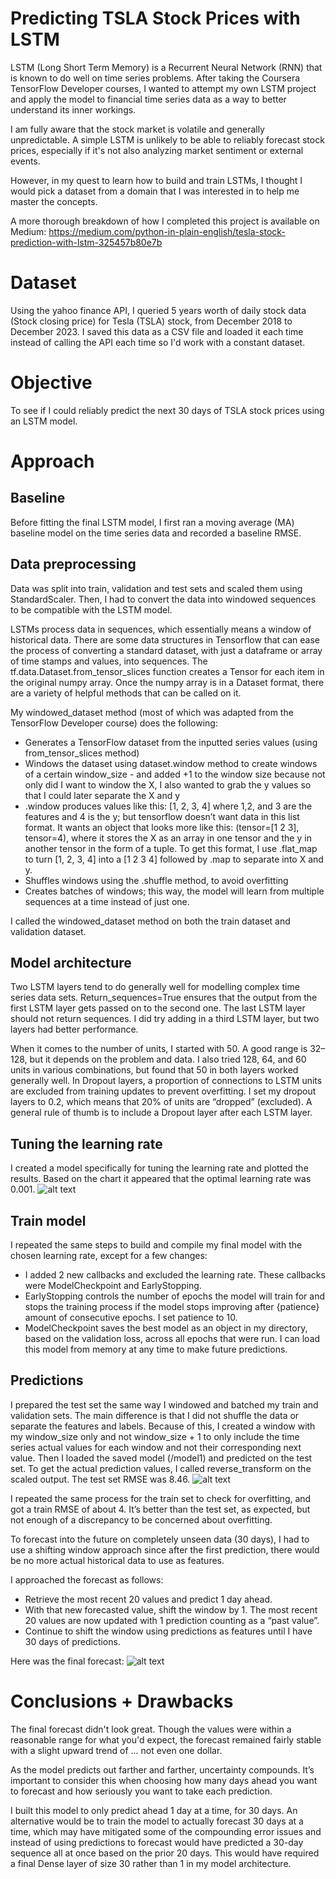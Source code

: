 # Predicting TSLA Stock Prices with LSTM 
LSTM (Long Short Term Memory) is a Recurrent Neural Network (RNN) that is known to do well on time series problems. After taking the Coursera TensorFlow Developer courses, I wanted to attempt my own LSTM project and apply the model to financial time series data as a way to better understand its inner workings. 

I am fully aware that the stock market is volatile and generally unpredictable. A simple LSTM is unlikely to be able to reliably forecast stock prices, especially if it's not also analyzing market sentiment or external events. 

However, in my quest to learn how to build and train LSTMs, I thought I would pick a dataset from a domain that I was interested in to help me master the concepts.

A more thorough breakdown of how I completed this project is available on Medium: https://medium.com/python-in-plain-english/tesla-stock-prediction-with-lstm-325457b80e7b

# Dataset
Using the yahoo finance API, I queried 5 years worth of daily stock data (Stock closing price) for Tesla (TSLA) stock, from December 2018 to December 2023.
I saved this data as a CSV file and loaded it each time instead of calling the API each time so I'd work with a constant dataset.

# Objective
To see if I could reliably predict the next 30 days of TSLA stock prices using an LSTM model.

# Approach

## Baseline
Before fitting the final LSTM model, I first ran a moving average (MA) baseline model on the time series data and recorded a baseline RMSE.

## Data preprocessing
Data was split into train, validation and test sets and scaled them using StandardScaler. Then, I had to convert the data into windowed sequences to be compatible with the LSTM model.

LSTMs process data in sequences, which essentially means a window of historical data. There are some data structures in Tensorflow that can ease the process of converting a standard dataset, with just a dataframe or array of time stamps and values, into sequences.
The tf.data.Dataset.from_tensor_slices function creates a Tensor for each item in the original numpy array. Once the numpy array is in a Dataset format, there are a variety of helpful methods that can be called on it.

My windowed_dataset method (most of which was adapted from the TensorFlow Developer course) does the following:
* Generates a TensorFlow dataset from the inputted series values (using from_tensor_slices method)
* Windows the dataset using dataset.window method to create windows of a certain window_size - and added +1 to the window size because not only did I want to window the X, I also wanted to grab the y values so that I could later separate the X and y
* .window produces values like this: [1, 2, 3, 4] where 1,2, and 3 are the features and 4 is the y; but tensorflow doesn’t want data in this list format. It wants an object that looks more like this: (tensor=[1 2 3], tensor=4), where it stores the X as an array in one tensor and the y in another tensor in the form of a tuple. To get this format, I use .flat_map to turn [1, 2, 3, 4] into a [1 2 3 4] followed by .map to separate into X and y.
* Shuffles windows using the .shuffle method, to avoid overfitting
* Creates batches of windows; this way, the model will learn from multiple sequences at a time instead of just one.

I called the windowed_dataset method on both the train dataset and validation dataset.

## Model architecture
Two LSTM layers tend to do generally well for modelling complex time series data sets. Return_sequences=True ensures that the output from the first LSTM layer gets passed on to the second one. The last LSTM layer should not return sequences. I did try adding in a third LSTM layer, but two layers had better performance.

When it comes to the number of units, I started with 50. A good range is 32–128, but it depends on the problem and data. I also tried 128, 64, and 60 units in various combinations, but found that 50 in both layers worked generally well.
In Dropout layers, a proportion of connections to LSTM units are excluded from training updates to prevent overfitting. I set my dropout layers to 0.2, which means that 20% of units are “dropped” (excluded). A general rule of thumb is to include a Dropout layer after each LSTM layer.

## Tuning the learning rate
I created a model specifically for tuning the learning rate and plotted the results. Based on the chart it appeared that the optimal learning rate was 0.001.
![alt text](https://github.com/hadenpell/LSTM-Stock-Forecast/blob/main/learning_rate.png?raw=True)

## Train model
I repeated the same steps to build and compile my final model with the chosen learning rate, except for a few changes:
* I added 2 new callbacks and excluded the learning rate. These callbacks were ModelCheckpoint and EarlyStopping.
* EarlyStopping controls the number of epochs the model will train for and stops the training process if the model stops improving after {patience} amount of consecutive epochs. I set patience to 10.
* ModelCheckpoint saves the best model as an object in my directory, based on the validation loss, across all epochs that were run. I can load this model from memory at any time to make future predictions.

## Predictions
I prepared the test set the same way I windowed and batched my train and validation sets. The main difference is that I did not shuffle the data or separate the features and labels. Because of this, I created a window with my window_size only and not window_size + 1 to only include the time series actual values for each window and not their corresponding next value.
Then I loaded the saved model (/model1) and predicted on the test set. To get the actual prediction values, I called reverse_transform on the scaled output. The test set RMSE was 8.46.
![alt text](https://github.com/hadenpell/LSTM-Stock-Forecast/blob/main/test_preds.png?raw=True)

I repeated the same process for the train set to check for overfitting, and got a train RMSE of about 4. It’s better than the test set, as expected, but not enough of a discrepancy to be concerned about overfitting.

To forecast into the future on completely unseen data (30 days), I had to use a shifting window approach since after the first prediction, there would be no more actual historical data to use as features.

I approached the forecast as follows:
* Retrieve the most recent 20 values and predict 1 day ahead.
* With that new forecasted value, shift the window by 1. The most recent 20 values are now updated with 1 prediction counting as a “past value”.
* Continue to shift the window using predictions as features until I have 30 days of predictions.

Here was the final forecast:
![alt text](https://github.com/hadenpell/LSTM-Stock-Forecast/blob/main/final_fcst.png?raw=True)

# Conclusions + Drawbacks
The final forecast didn't look great. Though the values were within a reasonable range for what you'd expect, the forecast remained fairly stable with a slight upward trend of ... not even one dollar.

As the model predicts out farther and farther, uncertainty compounds. It’s important to consider this when choosing how many days ahead you want to forecast and how seriously you want to take each prediction.

I built this model to only predict ahead 1 day at a time, for 30 days. An alternative would be to train the model to actually forecast 30 days at a time, which may have mitigated some of the compounding error issues and instead of using predictions to forecast would have predicted a 30-day sequence all at once based on the prior 20 days. This would have required a final Dense layer of size 30 rather than 1 in my model architecture. 

